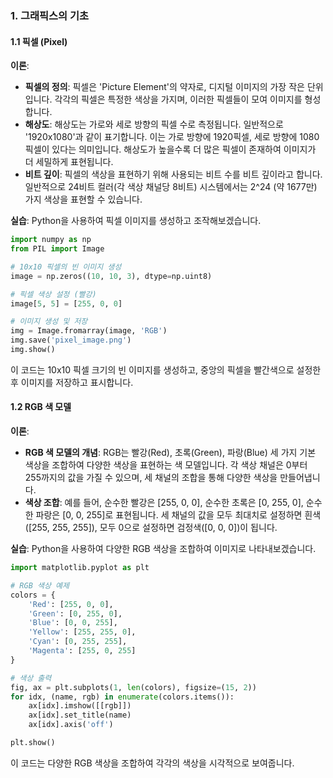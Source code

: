 ### 1. 그래픽스의 기초

#### 1.1 픽셀 (Pixel)
**이론**:
- **픽셀의 정의**: 픽셀은 'Picture Element'의 약자로, 디지털 이미지의 가장 작은 단위입니다. 각각의 픽셀은 특정한 색상을 가지며, 이러한 픽셀들이 모여 이미지를 형성합니다.
- **해상도**: 해상도는 가로와 세로 방향의 픽셀 수로 측정됩니다. 일반적으로 '1920x1080'과 같이 표기합니다. 이는 가로 방향에 1920픽셀, 세로 방향에 1080픽셀이 있다는 의미입니다. 해상도가 높을수록 더 많은 픽셀이 존재하여 이미지가 더 세밀하게 표현됩니다.
- **비트 깊이**: 픽셀의 색상을 표현하기 위해 사용되는 비트 수를 비트 깊이라고 합니다. 일반적으로 24비트 컬러(각 색상 채널당 8비트) 시스템에서는 2^24 (약 1677만) 가지 색상을 표현할 수 있습니다.

**실습**:
Python을 사용하여 픽셀 이미지를 생성하고 조작해보겠습니다.

```python
import numpy as np
from PIL import Image

# 10x10 픽셀의 빈 이미지 생성
image = np.zeros((10, 10, 3), dtype=np.uint8)

# 픽셀 색상 설정 (빨강)
image[5, 5] = [255, 0, 0]

# 이미지 생성 및 저장
img = Image.fromarray(image, 'RGB')
img.save('pixel_image.png')
img.show()
```

이 코드는 10x10 픽셀 크기의 빈 이미지를 생성하고, 중앙의 픽셀을 빨간색으로 설정한 후 이미지를 저장하고 표시합니다.

#### 1.2 RGB 색 모델
**이론**:
- **RGB 색 모델의 개념**: RGB는 빨강(Red), 초록(Green), 파랑(Blue) 세 가지 기본 색상을 조합하여 다양한 색상을 표현하는 색 모델입니다. 각 색상 채널은 0부터 255까지의 값을 가질 수 있으며, 세 채널의 조합을 통해 다양한 색상을 만들어냅니다.
- **색상 조합**: 예를 들어, 순수한 빨강은 [255, 0, 0], 순수한 초록은 [0, 255, 0], 순수한 파랑은 [0, 0, 255]로 표현됩니다. 세 채널의 값을 모두 최대치로 설정하면 흰색([255, 255, 255]), 모두 0으로 설정하면 검정색([0, 0, 0])이 됩니다.

**실습**:
Python을 사용하여 다양한 RGB 색상을 조합하여 이미지로 나타내보겠습니다.

```python
import matplotlib.pyplot as plt

# RGB 색상 예제
colors = {
    'Red': [255, 0, 0],
    'Green': [0, 255, 0],
    'Blue': [0, 0, 255],
    'Yellow': [255, 255, 0],
    'Cyan': [0, 255, 255],
    'Magenta': [255, 0, 255]
}

# 색상 출력
fig, ax = plt.subplots(1, len(colors), figsize=(15, 2))
for idx, (name, rgb) in enumerate(colors.items()):
    ax[idx].imshow([[rgb]])
    ax[idx].set_title(name)
    ax[idx].axis('off')

plt.show()
```

이 코드는 다양한 RGB 색상을 조합하여 각각의 색상을 시각적으로 보여줍니다.
